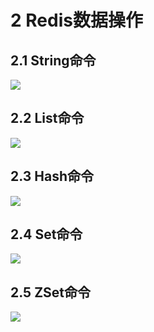 # 2 Redis数据操作

## 2.1 String命令

![](http://cache410.oss-cn-beijing.aliyuncs.com/string.png)



## 2.2 List命令

![](http://cache410.oss-cn-beijing.aliyuncs.com/list.png)



## 2.3 Hash命令

![](http://cache410.oss-cn-beijing.aliyuncs.com/hash.png)



## 2.4 Set命令

![](http://cache410.oss-cn-beijing.aliyuncs.com/set.png)



## 2.5 ZSet命令

![](http://cache410.oss-cn-beijing.aliyuncs.com/zset.png)



